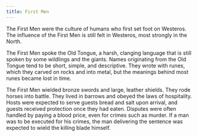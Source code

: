 ```yaml
---
title: First Men
---
```


The First Men were the culture of humans who first set foot on Westeros. The influence of the First Men is still felt in Westeros, most strongly in the North.

The First Men spoke the Old Tongue, a harsh, clanging language that is still spoken by some wildlings and the giants. Names originating from the Old Tongue tend to be short, simple, and descriptive. They wrote with runes, which they carved on rocks and into metal, but the meanings behind most runes became lost in time.

The First Men wielded bronze swords and large, leather shields. They rode horses into battle. They lived in barrows and obeyed the laws of hospitality. Hosts were expected to serve guests bread and salt upon arrival, and guests received protection once they had eaten. Disputes were often handled by paying a blood price, even for crimes such as murder. If a man was to be executed for his crimes, the man delivering the sentence was expected to wield the killing blade himself. 


